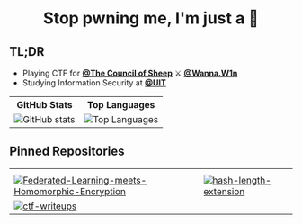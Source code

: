 <h1 align="center">Stop pwning me, I'm just a 🦀</h1>

<h2>TL;DR</h2>

<ul>
    <li>Playing CTF for <strong><a href="https://ctftime.org/team/221828">@The Council of Sheep</a></strong> ⚔️ <strong><a href="https://ctftime.org/team/138431">@Wanna.W1n</a></strong></li>
    <li>Studying Information Security at <strong><a href="https://en.uit.edu.vn/">@UIT</a></strong></li>
</ul>

<div align="center">
    <table>
        <tr>
            <th style="text-align:center;">GitHub Stats</th>
            <th style="text-align:center;">Top Languages</th>
        </tr>
        <tr>
            <td><img src="https://github-readme-stats.vercel.app/api?username=thecrabsterchief&show_icons=true&theme=tokyonight" alt="GitHub stats"></td>
            <td><img src="https://github-readme-stats.vercel.app/api/top-langs/?username=thecrabsterchief&layout=compact&langs_count=8&hide=html,makefile,cmake,jupyter%20notebook,css&theme=tokyonight" alt="Top Languages"></td>
        </tr>
    </table>
</div>

<h2>Pinned Repositories</h2>

<div align="center">
    <table>
        <tr>
            <th style="text-align:center;"></th>
            <th style="text-align:center;"></th>
        </tr>
        <tr>
            <td><a href="https://github.com/thecrabsterchief/Federated-Learning-meets-Homomorphic-Encryption"><img src="https://github-readme-stats.vercel.app/api/pin/?username=thecrabsterchief&repo=Federated-Learning-meets-Homomorphic-Encryption&show_owner=true&theme=tokyonight" alt="Federated-Learning-meets-Homomorphic-Encryption"></a></td>
            <td><a href="https://github.com/thecrabsterchief/hash-length-extension"><img src="https://github-readme-stats.vercel.app/api/pin/?username=thecrabsterchief&repo=hash-length-extension&show_owner=true&theme=tokyonight" alt="hash-length-extension"></a></td>
        </tr>
        <tr>
            <td><a href="https://github.com/thecrabsterchief/ctf-writeups"><img src="https://github-readme-stats.vercel.app/api/pin/?username=thecrabsterchief&repo=ctf-writeups&show_owner=true&theme=tokyonight" alt="ctf-writeups"></a></td>
            <td></td>
        </tr>
    </table>
</div>

